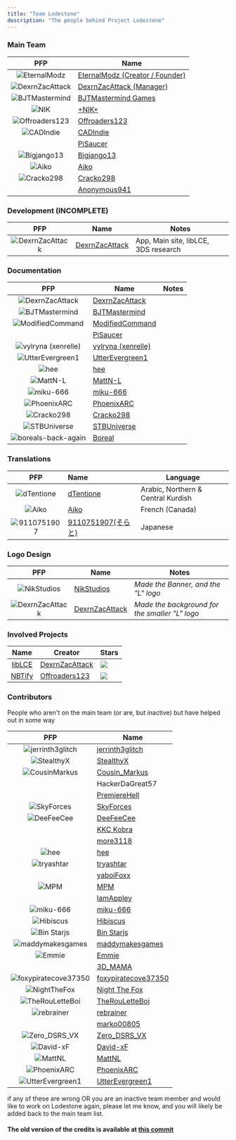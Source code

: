 ```yaml
---
title: "Team Lodestone"
description: "The people behind Project Lodestone"
---
```


### Main Team

|                                            PFP                                            | Name                                                              |
|:-----------------------------------------------------------------------------------------:|-------------------------------------------------------------------|
|         ![EternalModz](https://avatars.githubusercontent.com/EternalModz?size=64)         | [EternalModz (Creator / Founder)](https://github.com/EternalModz) |
|      ![DexrnZacAttack](https://avatars.githubusercontent.com/DexrnZacAttack?size=64)      | [DexrnZacAttack (Manager)](https://github.com/DexrnZacAttack)     |
|       ![BJTMastermind](https://avatars.githubusercontent.com/BJTMastermind?size=64)       | [BJTMastermind Games](https://github.com/BJTMastermind)           |
|             ![NIK](https://avatars.githubusercontent.com/NikStudios?size=64)              | [+NIK+](https://github.com/NikStudios)                            |
|       ![Offroaders123](https://avatars.githubusercontent.com/Offroaders123?size=64)       | [Offroaders123](https://github.com/Offroaders123)                 |
|            ![CADIndie](https://avatars.githubusercontent.com/CADIndie?size=64)            | [CADIndie](https://github.com/CADIndie)                           |
|                                                                                           | [PiSaucer](https://github.com/PiSaucer)                           |
|          ![Bigjango13](https://avatars.githubusercontent.com/Bigjango13?size=64)          | [Bigjango13](https://github.com/Bigjango13)                       |
|            ![Aiko](https://avatars.githubusercontent.com/AikoBorowski?size=64)            | [Aiko](https://github.com/AikoBorowski)                           |
|           ![Cracko298](https://avatars.githubusercontent.com/Cracko298?size=64)           | [Cracko298](https://github.com/Cracko298)                         |
|                                                                                           | [Anonymous941](https://github.com/Anonymous941)                   |

### Development (INCOMPLETE)

|                                       PFP                                       | Name                                                | Notes                                |
|:-------------------------------------------------------------------------------:|-----------------------------------------------------|--------------------------------------|
| ![DexrnZacAttack](https://avatars.githubusercontent.com/DexrnZacAttack?size=64) | [DexrnZacAttack](https://github.com/DexrnZacAttack) | App, Main site, libLCE, 3DS research |

### Documentation

|                                           PFP                                           | Name                                                  | Notes |
|:---------------------------------------------------------------------------------------:|-------------------------------------------------------|-------|
|     ![DexrnZacAttack](https://avatars.githubusercontent.com/DexrnZacAttack?size=64)     | [DexrnZacAttack](https://github.com/DexrnZacAttack)   |       |
|      ![BJTMastermind](https://avatars.githubusercontent.com/BJTMastermind?size=64)      | [BJTMastermind](https://github.com/BJTMastermind)     |       |
|    ![ModifiedCommand](https://avatars.githubusercontent.com/ModifiedCommand?size=64)    | [ModifiedCommand](https://github.com/ModifiedCommand) |       |
|                                                                                         | [PiSaucer](https://github.com/PiSaucer)               |       |
|      ![vylryna (xenrelle)](https://avatars.githubusercontent.com/xenrelle?size=64)      | [vylryna (xenrelle)](https://github.com/xenrelle)     |       |
|    ![UtterEvergreen1](https://avatars.githubusercontent.com/UtterEvergreen1?size=64)    | [UtterEvergreen1](https://github.com/UtterEvergreen1) |       |
|                ![hee](https://avatars.githubusercontent.com/hee?size=64)                | [hee](https://github.com/hee)                         |       |
|            ![MattN-L](https://avatars.githubusercontent.com/MattN-L?size=64)            | [MattN-L](https://github.com/MattN-L)                 |       |
|          ![miku-666](https://avatars.githubusercontent.com/NessieHax?size=64)           | [miku-666](https://github.com/NessieHax)              |       |
|         ![PhoenixARC](https://avatars.githubusercontent.com/PhoenixARC?size=64)         | [PhoenixARC](https://github.com/PhoenixARC)           |       |
|          ![Cracko298](https://avatars.githubusercontent.com/Cracko298?size=64)          | [Cracko298](https://github.com/Cracko298)             |       |
|          ![STBUniverse](https://avatars.githubusercontent.com/STBrian?size=64)          | [STBUniverse](https://github.com/STBrian)             |       |
| ![boreals-back-again](https://avatars.githubusercontent.com/boreals-back-again?size=64) | [Boreal](https://github.com/boreals-back-again)       |       |


### Translations

|                                   PFP                                   | Name                                             | Language                           |
|:-----------------------------------------------------------------------:|:-------------------------------------------------|------------------------------------|
|  ![dTentione](https://avatars.githubusercontent.com/dTentione?size=64)  | [dTentione](https://github.com/dTentione)        | Arabic, Northern & Central Kurdish |
|   ![Aiko](https://avatars.githubusercontent.com/AikoBorowski?size=64)   | [Aiko](https://github.com/AikoBorowski)          | French (Canada)                    |
| ![9110751907](https://avatars.githubusercontent.com/9110751907?size=64) | [9110751907(そらと)](https://github.com/9110751907) | Japanese                           |

### Logo Design

|                                       PFP                                       | Name                                                | Notes                                          |
|:-------------------------------------------------------------------------------:|-----------------------------------------------------|------------------------------------------------|
|     ![NikStudios](https://avatars.githubusercontent.com/NikStudios?size=64)     | [NikStudios](https://github.com/NikStudios)         | _Made the Banner, and the "L" logo_            |
| ![DexrnZacAttack](https://avatars.githubusercontent.com/DexrnZacAttack?size=64) | [DexrnZacAttack](https://github.com/DexrnZacAttack) | _Made the background for the smaller "L" logo_ |

### Involved Projects

|                                 Name                                  | Creator                                             | Stars                                                                 |
|:---------------------------------------------------------------------:|-----------------------------------------------------|-----------------------------------------------------------------------|
|          [libLCE](https://github.com/DexrnZacAttack/libLCE)           | [DexrnZacAttack](https://github.com/DexrnZacAttack) | ![](https://img.shields.io/github/stars/DexrnZacAttack/libLCE)        |
|           [NBTify](https://github.com/Offroaders123/NBTify)           | [Offroaders123](https://github.com/Offroaders123)   | ![](https://img.shields.io/github/stars/Offroaders123/NBTify)         |

### Contributors
People who aren't on the main team (or are, but inactive) but have helped out in some way

|                                            PFP                                            | Name                                                              |
|:-----------------------------------------------------------------------------------------:|-------------------------------------------------------------------|
|         ![jerrinth3glitch](https://avatars.githubusercontent.com/zugebot?size=64)         | [jerrinth3glitch](https://github.com/zugebot)                     |
|        ![StealthyX](https://avatars.githubusercontent.com/StealthyExpertX?size=64)        | [StealthyX](https://github.com/StealthyExpertX)                   |
|        ![CousinMarkus](https://avatars.githubusercontent.com/CousinMarkus?size=64)        | [Cousin_Markus](https://github.com/CousinMarkus)                  |
|                                                                                           | HackerDaGreat57                                                   |
|                                                                                           | [PremiereHell](https://github.com/PremiereHell)                   |
|         ![SkyForces](https://avatars.githubusercontent.com/SkyForcesGit?size=64)          | [SkyForces](https://github.com/SkyForcesGit)                      |
|           ![DeeFeeCee](https://avatars.githubusercontent.com/DeeFeeCee?size=64)           | [DeeFeeCee](https://github.com/DeeFeeCee)                         |
|                                                                                           | [KKC Kobra](https://github.com/KKCKobra)                          |
|                                                                                           | [more3118](https://github.com/more3118)                           |
|                 ![hee](https://avatars.githubusercontent.com/hee?size=64)                 | [hee](https://github.com/hee)                                     |
|           ![tryashtar](https://avatars.githubusercontent.com/tryashtar?size=64)           | [tryashtar](https://github.com/tryashtar)                         |
|                                                                                           | [yaboiFoxx](https://github.com/yaboiFoxx)                         |
|                 ![MPM](https://avatars.githubusercontent.com/MPM?size=64)                 | [MPM](https://github.com/MPM)                                     |
|                                                                                           | [IamAppley](https://github.com/IamAppley)                         |
|           ![miku-666](https://avatars.githubusercontent.com/NessieHax?size=64)            | [miku-666](https://github.com/NessieHax)                          |
|          ![Hibiscus](https://avatars.githubusercontent.com/hibiscus418?size=64)           | [Hibiscus](https://github.com/hibiscus418)                        |
|         ![Bin Starjs](https://avatars.githubusercontent.com/binstarjs03?size=64)          | [Bin Starjs](https://github.com/binstarjs03)                      |
|     ![maddymakesgames](https://avatars.githubusercontent.com/maddymakesgames?size=64)     | [maddymakesgames](https://github.com/maddymakesgames)             |
|            ![Emmie](https://avatars.githubusercontent.com/DBTDerpbox?size=64)             | [Emmie](https://github.com/DBTDerpbox)                            |
|                                                                                           | [3D_MAMA](https://github.com/3DMAMA)                              |
| ![foxypiratecove37350](https://avatars.githubusercontent.com/foxypiratecove37350?size=64) | [foxypiratecove37350](https://github.com/foxypiratecove37350)     |
|         ![NightTheFox](https://avatars.githubusercontent.com/NightTheFox?size=64)         | [Night The Fox](https://github.com/NightTheFox)                   |
|      ![TheRouLetteBoi](https://avatars.githubusercontent.com/TheRouLetteBoi?size=64)      | [TheRouLetteBoi](https://github.com/TheRouLetteBoi)               |
|          ![rebrainer](https://avatars.githubusercontent.com/rebrainertv?size=64)          | [rebrainer](https://github.com/rebrainertv)                       |
|                                                                                           | [marko00805](https://github.com/marko00805)                       |
|         ![Zero_DSRS_VX](https://avatars.githubusercontent.com/PhoenixVX?size=64)          | [Zero_DSRS_VX](https://github.com/PhoenixVX)                      |
|            ![David-xF](https://avatars.githubusercontent.com/David-xF?size=64)            | [David-xF](https://github.com/David-xF)                           |
|             ![MattNL](https://avatars.githubusercontent.com/MattN-L?size=64)              | [MattNL](https://github.com/MattN-L)                              |
|          ![PhoenixARC](https://avatars.githubusercontent.com/PhoenixARC?size=64)          | [PhoenixARC](https://github.com/PhoenixARC)                       |
|     ![UtterEvergreen1](https://avatars.githubusercontent.com/UtterEvergreen1?size=64)     | [UtterEvergreen1](https://github.com/UtterEvergreen1)             |

if any of these are wrong OR you are an inactive team member and would like to work on Lodestone again, please let me know, and you will likely be added back to the main team list.

#### The old version of the credits is available at [this commit](https://github.com/Team-Lodestone/Documentation/blob/8fba9deae5a246a5ecfdc194e263b7cc7d430c86/Team.md)
